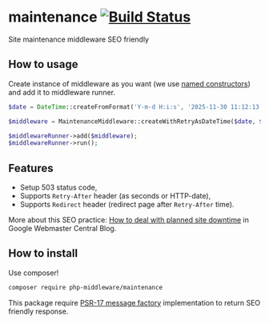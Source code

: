 # maintenance [![Build Status](https://travis-ci.org/php-middleware/maintenance.svg?branch=master)](https://travis-ci.org/php-middleware/maintenance)
Site maintenance middleware SEO friendly

## How to usage

Create instance of middleware as you want (we use [named constructors](http://verraes.net/2014/06/named-constructors-in-php/)) and add it to middleware runner.

```php
$date = DateTime::createFromFormat('Y-m-d H:i:s', '2025-11-30 11:12:13');

$middleware = MaintenanceMiddleware::createWithRetryAsDateTime($date, $psr17ResponseFactory);

$middlewareRunner->add($middleware);
$middlewareRunner->run();
```

## Features

* Setup 503 status code,
* Supports `Retry-After` header (as seconds or HTTP-date),
* Supports `Redirect` header (redirect page after `Retry-After` time).

More about this SEO practice: [How to deal with planned site downtime](http://googlewebmastercentral.blogspot.com/2011/01/how-to-deal-with-planned-site-downtime.html) in Google Webmaster Central Blog.

## How to install

Use composer!

```bash
composer require php-middleware/maintenance
```

This package require [PSR-17 message factory](https://packagist.org/providers/psr/http-factory-implementation) implementation to return SEO friendly response.
